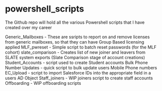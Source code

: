 # powershell_scripts
The Github repo will hold all the various Powershell scripts that I have created over my career

Generic_Mailboxes - These are ssripts to report on and remove licenses from generic mailboxes, so that they can have Group Based licensing applied
MLF_pwreset - Simple script to batch reset passwords (for the MLF cohort)
slate_comparison - Creates list of new joiner and leavers from SLATE system exports (Slate Comparison stage of account creations)
Student_Accounts - script used to create Student accounts
Bulk Phone Number Updates - quick script to bulk update users Mobile Phone numbers
EC_Upload - script to import Salesforce IDs into the appropriate field in a users AD Object
Staff_joiners - WIP joiners script to create staff accounts
Offboarding - WIP offboarding scripts
